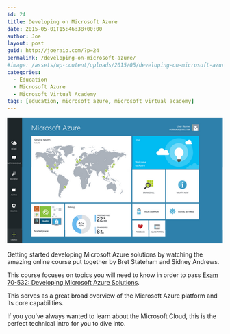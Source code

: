```yaml
---
id: 24
title: Developing on Microsoft Azure
date: 2015-05-01T15:46:38+00:00
author: Joe
layout: post
guid: http://joeraio.com/?p=24
permalink: /developing-on-microsoft-azure/
#image: /assets/wp-content/uploads/2015/05/developing-on-microsoft-azure.png
categories:
  - Education
  - Microsoft Azure
  - Microsoft Virtual Academy
tags: [education, microsoft azure, microsoft virtual academy]
---
```

![Developing on Microsoft Azure](/assets/wp-content/uploads/2015/05/developing-on-microsoft-azure.png)

Getting started developing Microsoft Azure solutions by watching the amazing online course put together by Bret Stateham and Sidney Andrews.

This course focuses on topics you will need to know in order to pass [Exam 70-532: Developing Microsoft Azure Solutions](https://www.microsoft.com/learning/en-us/exam-70-532.aspx).

This serves as a great broad overview of the Microsoft Azure platform and its core capabilities.

If you you’ve always wanted to learn about the Microsoft Cloud, this is the perfect technical intro for you to dive into.